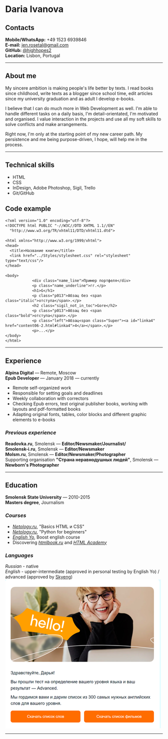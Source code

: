 # Daria Ivanova

## Contacts
**Mobile/WhatsApp:** +49 1523 6939846  
**E-mail:** jen.rosetal@gmail.com  
**GitHub:** [@highhopes2](https://github.com/highhopes2)  
**Location:** Lisbon, Portugal  

****

## About me

My sincere ambition is making people's life better by texts. I read books since childhood, write texts as a blogger since school time, edit articles since my university graduation and as adult I develop e-books.

I believe that I can do much more in Web Development as well. I'm able to handle different tasks on a daily basis, I'm detail-orientated, I'm motivated and organised. I value interaction in the projects and use all my soft skills to solve conflicts and make arrangements. 

Right now, I'm only at the starting point of my new career path. My persistence and me being purpose-driven, I hope, will help me in the process.

****

## Technical skills
* HTML
* CSS
* InDesign, Adobe Photoshop, Sigil, Trello
* Git/GitHub

## Code example

```
<?xml version="1.0" encoding="utf-8"?>
<!DOCTYPE html PUBLIC "-//W3C//DTD XHTML 1.1//EN"
  "http://www.w3.org/TR/xhtml11/DTD/xhtml11.dtd">

<html xmlns="http://www.w3.org/1999/xhtml">
<head>
  <title>Название книги</title>
  <link href="../Styles/stylesheet.css" rel="stylesheet" type="text/css"/>
</head>

<body>
			<div class="name_line">Пример портфеля</div>
			<p class="name_underline">гг.</p>
			<h1>G</h1>
			<p class="p013">Абзац без <span class="italic">отступа</span>.</p>
			<h2 class="sigil_not_in_toc">Gore</h2>
			<p class="p013">Абзац без <span class="bold">отступа</span>.</p>
			<p class="left">Абзац<span class="Super"><a id="linka4" href="content06-2.html#linka4">4</a></span>.</p>
			<p>...</p>
</body>
</html>

```

****

## Experience
**Alpina Digital** — Remote, Moscow  
**Epub Developer** — January 2018 — currently  

* Remote self-organized work
* Responsible for setting goals and deadlines
* Weekly collaboration with correctors
* Checking Epub errors, test original publisher books, working with layouts and pdf-formatted books
* Adapting original fonts, tables, color blocks and different graphic elements to e-books

### *Previous experience*
**Readovka.ru**, Smolensk — **Editor/Newsmaker/Journalist/**  
**Smolensk-i.ru**, Smolensk — **Editor/Newsmaker**  
**Molsm.ru**, Smolensk — **Editor/Newsmaker/Photographer**  
Supporting organisation **"Страна неравнодушных людей"**, Smolensk — **Newborn's Photographer**  

****

## Education
**Smolensk State University** — 2010-2015  
**Masters degree**, Journalism

### *Courses*
* [*Netology.ru*](https://netology.ru/), "Basics HTML и CSS"
* [*Netology.ru*](https://netology.ru/), "Python for beginners"
* [*English Yo*](https://englishyopta.com/), Boost english course
* Discovering [*htmlbook.ru*](http://htmlbook.ru/) and [*HTML Academy*](https://htmlacademy.ru/)

### *Languages*
*Russian* - native  
*English* - upper-intermediate (approved in personal testing by English Yo) / advanced (approved by [Skyeng](https://magazine.skyeng.ru/englishlevel-adult/?from=main_new_menu&_gl=1*1xkp5cw*_ga*MTY2ODI5MDMwNi4xNjU0NTQxODA4*_ga_03EGKN82H3*MTY1NDU0MTgwOC4xLjAuMTY1NDU0MTgwOC42MA..*_ga_5DWC4JK87M*MTY1NDU0MTgwOC4xLjAuMTY1NDU0MTgwOC4w&_ga=2.250648710.1879194402.1654541808-1668290306.1654541808))  
![Skyeng](https://raw.githubusercontent.com/highhopes2/rsschool-cv/30613feb26fcb89cd3d096d036247b9d6d2219af/1.png)

****
